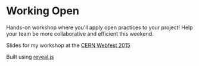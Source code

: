 # Working Open

Hands-on workshop where you'll apply open practices to your project! Help your team be more collaborative and efficient this weekend.

Slides for my workshop at the [CERN Webfest 2015](https://webfest.web.cern.ch/)

Built using [reveal.js](https://github.com/hakimel/reveal.js/)